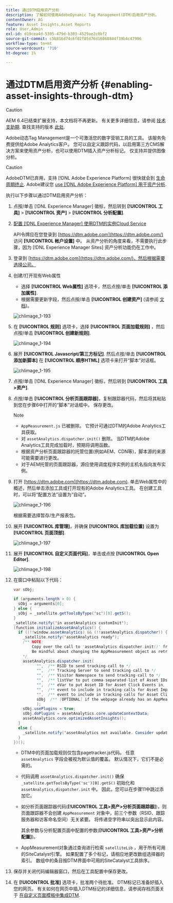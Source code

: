 ```yaml
---
title: 通过DTM启用资产分析
description: 了解如何使用AdobeDynamic Tag Management(DTM)启用资产分析。
contentOwner: AG
feature: Asset Insights,Asset Reports
role: User,Admin
exl-id: d19cea4d-5395-479d-b303-4529ae2c0bf2
source-git-commit: c5b816d74c6f02f85476d16868844f39b4c47996
workflow-type: tm+mt
source-wordcount: '710'
ht-degree: 1%

---
```


# 通过DTM启用资产分析 {#enabling-asset-insights-through-dtm}

>[!CAUTION]
>
>AEM 6.4已结束扩展支持，本文档将不再更新。 有关更多详细信息，请参阅 [技术支助期](https://helpx.adobe.com/cn/support/programs/eol-matrix.html). 查找支持的版本 [此处](https://experienceleague.adobe.com/docs/).

Adobe动态Tag Management是一个可激活您的数字营销工具的工具。 该服务免费提供给Adobe Analytics客户。 您可以自定义跟踪代码，以启用第三方CMS解决方案来使用资产分析，也可以使用DTM插入资产分析标记。 仅支持并提供图像分析。

>[!CAUTION]
>
>AdobeDTM已弃用，支持 [!DNL Adobe Experience Platform] 很快就会到 [生命周期终止](https://medium.com/launch-by-adobe/dtm-plans-for-a-sunset-3c6aab003a6f). Adobe建议您 [use [!DNL Adobe Experience Platform] 用于资产分析](https://experienceleague.adobe.com/docs/experience-manager-learn/assets/advanced/asset-insights-launch-tutorial.html).

执行以下步骤以通过DTM启用资产分析：

1. 点按/单击 [!DNL Experience Manager] 徽标，然后转到 **[!UICONTROL 工具]** > **[!UICONTROL 资产]** > **[!UICONTROL 分析配置]**.
1. [配置 [!DNL Experience Manager] 使用DTM的实例Cloud Service](../sites-administering/dtm.md)

   API令牌应在您登录到 [https://dtm.adobe.com](https://dtm.adobe.com/) 访问 **[!UICONTROL 帐户设置]** 中。 从资产分析的角度来看，不需要执行此步骤，因为 [!DNL Experience Manager Sites] 资产分析功能仍在工作中。

1. 登录到 [https://dtm.adobe.com](https://dtm.adobe.com/)，然后根据需要选择公司。
1. 创建/打开现有Web属性

   * 选择 **[!UICONTROL Web属性]** 选项卡，然后点按/单击 **[!UICONTROL 添加属性]**.
   * 根据需要更新字段，然后点按/单击 **[!UICONTROL 创建资产]** (请参阅 [文档](https://helpx.adobe.com/experience-manager/using/dtm.html))。

   ![chlimage_1-193](assets/chlimage_1-193.png)

1. 在 **[!UICONTROL 规则]** 选项卡，选择 **[!UICONTROL 页面加载规则]** ，然后点按/单击 **[!UICONTROL 创建新规则]**.

   ![chlimage_1-194](assets/chlimage_1-194.png)

1. 展开 **[!UICONTROL Javascript/第三方标记]**. 然后点按/单击 **[!UICONTROL 添加新脚本]** 在 **[!UICONTROL 顺序HTML]** 选项卡来打开“脚本”对话框。

   ![chlimage_1-195](assets/chlimage_1-195.png)

1. 点按/单击 [!DNL Experience Manager] 徽标，然后转到 **[!UICONTROL 工具>资产]**.
1. 点按/单击 **[!UICONTROL 分析页面跟踪器]**，复制跟踪器代码，然后将其粘贴到您在步骤6中打开的“脚本”对话框中。 保存更改。

   >[!NOTE]
   >
   >* `AppMeasurement.js` 已被删除。 它预计可通过DTM的Adobe Analytics工具获取。
   >* 对 `assetAnalytics.dispatcher.init()` 删除。 当DTM的Adobe Analytics工具完成加载时，预期将调用函数。
   >* 根据资产分析页面跟踪器的托管位置(例如AEM、CDN等)，脚本源的来源可能需要进行更改。
   >* 对于AEM托管的页面跟踪器，源应使用调度程序实例的主机名指向发布实例。


1. 打开 [https://dtm.adobe.com](https://dtm.adobe.com). 单击Web属性中的概述，然后单击添加工具或打开现有的Adobe Analytics工具。 在创建工具时，可以将“配置方法”设置为“自动”。

   ![chlimage_1-196](assets/chlimage_1-196.png)

   根据需要选择暂存/生产报表包。

1. 展开 **[!UICONTROL 库管理]**，并确保 **[!UICONTROL 库加载位置]** 设置为 **[!UICONTROL 页面顶部]**.

   ![chlimage_1-197](assets/chlimage_1-197.png)

1. 展开 **[!UICONTROL 自定义页面代码]**，单击或点按 **[!UICONTROL Open Editor]**.

   ![chlimage_1-198](assets/chlimage_1-198.png)

1. 在窗口中粘贴以下代码：

   ```java
   var sObj;
   
   if (arguments.length > 0) {
     sObj = arguments[0];
   } else {
     sObj = _satellite.getToolsByType('sc')[0].getS();
   }
   _satellite.notify('in assetAnalytics customInit');
   (function initializeAssetAnalytics() {
     if ((!!window.assetAnalytics) && (!!assetAnalytics.dispatcher)) {
       _satellite.notify('assetAnalytics ready');
       /** NOTE:
           Copy over the call to 'assetAnalytics.dispatcher.init()' from Assets Pagetracker
           Be mindful about changing the AppMeasurement object as retrieved above.
       */
       assetAnalytics.dispatcher.init(
             "",  /** RSID to send tracking-call to */
             "",  /** Tracking Server to send tracking-call to */
             "",  /** Visitor Namespace to send tracking-call to */
             "",  /** listVar to put comma-separated-list of Asset IDs for Asset Impression Events in tracking-call, e.g. 'listVar1' */
             "",  /** eVar to put Asset ID for Asset Click Events in, e.g. 'eVar3' */
             "",  /** event to include in tracking-calls for Asset Impression Events, e.g. 'event8' */
             "",  /** event to include in tracking-calls for Asset Click Events, e.g. 'event7' */
             sObj  /** [OPTIONAL] if the webpage already has an AppMeasurement object, please include the object here. If unspecified, Pagetracker Core shall create its own AppMeasurement object */
             );
       sObj.usePlugins = true;
       sObj.doPlugins = assetAnalytics.core.updateContextData;
       assetAnalytics.core.optimizedAssetInsights();
     }
     else {
       _satellite.notify('assetAnalytics not available. Consider updating the Custom Page Code', 4);
     }
   })();
   ```

   * DTM中的页面加载规则仅包含pagetracker.js代码。 任意 `assetAnalytics` 字段会被视为默认值的覆盖。 默认情况下，它们不是必需的。
   * 代码调用 `assetAnalytics.dispatcher.init()` 确保 `_satellite.getToolsByType('sc')[0].getS()` 初始化和 `assetAnalytics,dispatcher.init` 中。 因此，您可以在步骤11中跳过添加它。
   * 如分析页面跟踪器代码(**[!UICONTROL 工具>资产>分析页面跟踪器]**)，则页面跟踪器不会创建 `AppMeasurement` 对象中，前三个参数（RSID、跟踪服务器和访客命名空间）无关紧要。 将传递空字符串以突出显示此内容。

      其余参数与分析配置页面中配置的参数(**[!UICONTROL 工具>资产>分析配置]**)。

   * AppMeasurement对象通过查询进行检索 `satelliteLib` ，用于所有可用的SiteCatalyst引擎。 如果配置了多个标记，请相应地更改数组选择器的索引。 数组中的条目按DTM界面中可用的SiteCatalyst工具排序。

1. 保存并关闭代码编辑器窗口，然后在工具配置中保存更改。
1. 在 **[!UICONTROL 批准]** 选项卡，批准两个待批准。 DTM标记已准备好插入您的网页。 有关如何在网页中插入DTM标记的详细信息，请参阅存档页面关于 [在自定义页面模板中集成DTM](https://web.archive.org/web/20180816221834/https://blogs.adobe.com/experiencedelivers/experience-management/integrating-dtm-custom-aem6-page-template).
